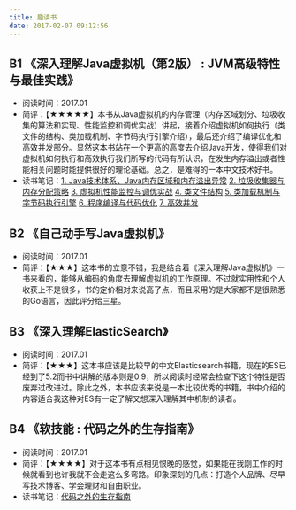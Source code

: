 ```yaml
---
title: 趣读书
date: 2017-02-07 09:12:56
---
```


## B1 《深入理解Java虚拟机（第2版） : JVM高级特性与最佳实践》
- 阅读时间：2017.01
- 简评：【★★★★★】本书从Java虚拟机的内存管理（内存区域划分、垃圾收集的算法和实现、性能监控和调优实战）讲起，接着介绍虚拟机如何执行（类文件的结构、类加载机制、字节码执行引擎介绍），最后还介绍了编译优化和高效并发部分。显然这本书站在一个更高的高度去介绍Java开发，使得我们对虚拟机如何执行和高效执行我们所写的代码有所认识，在发生内存溢出或者性能相关问题时能提供很好的理论基础。总之，是难得的一本中文技术好书。
- 读书笔记：[1. Java技术体系、Java内存区域和内存溢出异常](http://ginobefunny.com/post/deep_in_jvm_notes_part1) [2. 垃圾收集器与内存分配策略](http://ginobefunny.com/post/deep_in_jvm_notes_part2) [3. 虚拟机性能监控与调优实战](http://ginobefunny.com/post/deep_in_jvm_notes_part3)  [4. 类文件结构](http://ginobefunny.com/post/deep_in_jvm_notes_part4)  [5. 类加载机制与字节码执行引擎](http://ginobefunny.com/post/deep_in_jvm_notes_part5)  [6. 程序编译与代码优化](http://ginobefunny.com/post/deep_in_jvm_notes_part6)  [7. 高效并发](http://ginobefunny.com/post/deep_in_jvm_notes_part7)

## B2 《自己动手写Java虚拟机》
- 阅读时间：2017.01
- 简评：【★★★】这本书的立意不错，我是结合着《深入理解Java虚拟机》一书来看的，能够从编码的角度去理解虚拟机的工作原理。不过就实用性和个人收获上不是很多，书的定价相对来说高了点，而且采用的是大家都不是很熟悉的Go语言，因此评分给三星。

## B3 《深入理解ElasticSearch》
- 阅读时间：2017.01
- 简评：【★★★】这本书应该是比较早的中文Elasticsearch书籍，现在的ES已经到了5.2而书中讲解的版本则是0.9，所以阅读时经常会检查下这个特性是否废弃过改进过。除此之外，本书应该来说是一本比较优秀的书籍，书中介绍的内容适合我这种对ES有一定了解又想深入理解其中机制的读者。

## B4 《软技能 : 代码之外的生存指南》
- 阅读时间：2017.01
- 简评：【★★★★】对于这本书有点相见恨晚的感觉，如果能在我刚工作的时候就看到也许我就不会走这么多弯路。印象深刻的几点：打造个人品牌、尽早写技术博客、学会理财和自由职业。
- 读书笔记：[代码之外的生存指南](http://ginobefunny.com/post/soft_skills/)
